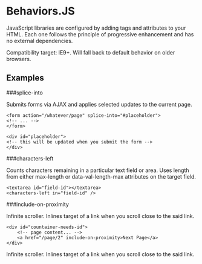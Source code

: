 Behaviors.JS
============

JavaScript libraries are configured by adding tags and attributes to your HTML. Each one follows the principle of progressive enhancement and has no external dependencies.

Compatibility target: IE9+. Will fall back to default behavior on older browsers.

Examples
--------

###splice-into

Submits forms via AJAX and applies selected updates to the current page.

    <form action="/whatever/page" splice-into="#placeholder">
    <!-- ... -->
    </form>

    <div id="placeholder">
    <!-- this will be updated when you submit the form -->
    </div>

###characters-left

Counts characters remaining in a particular text field or area. Uses length from either max-length or data-val-length-max attributes on the target field.

    <textarea id="field-id"></textarea>
    <characters-left in="field-id" />

###include-on-proximity

Infinite scroller. Inlines target of a link when you scroll close to the said link.

    <div id="countainer-needs-id">
        <!-- page content... -->
        <a href="/page/2" include-on-proximity>Next Page</a>
    </div>

Infinite scroller. Inlines target of a link when you scroll close to the said link.
